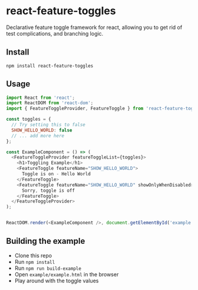 # react-feature-toggles
Declarative feature toggle framework for react, allowing you to get rid of test complications, and branching logic.

## Install

`npm install react-feature-toggles`

## Usage

```javascript
import React from 'react';
import ReactDOM from 'react-dom';
import { FeatureToggleProvider, FeatureToggle } from 'react-feature-toggles';

const toggles = {
  // Try setting this to false
  SHOW_HELLO_WORLD: false
  // ... add more here
};

const ExampleComponent = () => (
  <FeatureToggleProvider featureToggleList={toggles}>
    <h1>Toggling Example</h1>
    <FeatureToggle featureName="SHOW_HELLO_WORLD">
      Toggle is on - Hello World
    </FeatureToggle>
    <FeatureToggle featureName="SHOW_HELLO_WORLD" showOnlyWhenDisabled>
      Sorry, toggle is off
    </FeatureToggle>
  </FeatureToggleProvider>
);


ReactDOM.render(<ExampleComponent />, document.getElementById('example'));
```

## Building the example

- Clone this repo
- Run `npm install`
- Run `npm run build-example`
- Open `example/example.html` in the browser
- Play around with the toggle values
